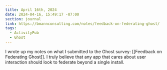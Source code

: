 ```yaml
---
title: April 16th, 2024
date: 2024-04-16, 15:49:17 -07:00
section: journal
link: https://bmannconsulting.com/notes/feedback-on-federating-ghost/
tags:
  - ActivityPub
  - Ghost
---
```

I wrote up my notes on what I submitted to the Ghost survey: [[Feedback on Federating Ghost]]. I truly believe that any app that cares about user interaction should look to federate beyond a single install.